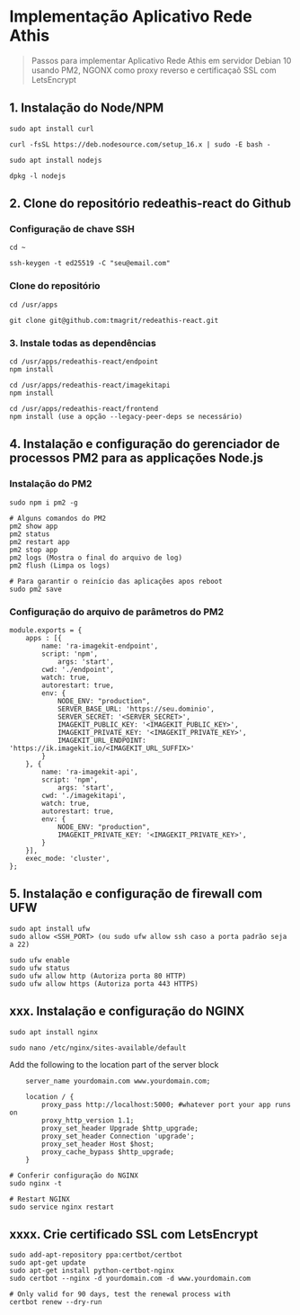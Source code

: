 # Implementação Aplicativo Rede Athis

> Passos para implementar  Aplicativo Rede Athis em servidor Debian 10 usando PM2, NGONX como proxy reverso e certificaçaõ SSL com LetsEncrypt

## 1. Instalação do Node/NPM
```
sudo apt install curl

curl -fsSL https://deb.nodesource.com/setup_16.x | sudo -E bash -

sudo apt install nodejs

dpkg -l nodejs
```
## 2. Clone do repositório redeathis-react do Github
### Configuração de chave SSH
```
cd ~

ssh-keygen -t ed25519 -C "seu@email.com"
```
### Clone do repositório
```
cd /usr/apps

git clone git@github.com:tmagrit/redeathis-react.git
```
### 3. Instale todas as dependências
```
cd /usr/apps/redeathis-react/endpoint
npm install

cd /usr/apps/redeathis-react/imagekitapi
npm install

cd /usr/apps/redeathis-react/frontend
npm install (use a opção --legacy-peer-deps se necessário)
```
## 4. Instalação e configuração do gerenciador de processos PM2 para as applicações Node.js
### Instalação do PM2
```
sudo npm i pm2 -g

# Alguns comandos do PM2
pm2 show app
pm2 status
pm2 restart app
pm2 stop app
pm2 logs (Mostra o final do arquivo de log)
pm2 flush (Limpa os logs)

# Para garantir o reinício das aplicações apos reboot
sudo pm2 save
```
### Configuração do arquivo de parâmetros do PM2
```js, ecosystem.config.js
module.exports = {
    apps : [{
        name: 'ra-imagekit-endpoint', 
        script: 'npm',
            args: 'start',
        cwd: './endpoint',
        watch: true,
        autorestart: true,
        env: {
            NODE_ENV: "production",
            SERVER_BASE_URL: 'https://seu.dominio',
            SERVER_SECRET: '<SERVER_SECRET>',
            IMAGEKIT_PUBLIC_KEY: '<IMAGEKIT_PUBLIC_KEY>',
            IMAGEKIT_PRIVATE_KEY: '<IMAGEKIT_PRIVATE_KEY>',
            IMAGEKIT_URL_ENDPOINT: 'https://ik.imagekit.io/<IMAGEKIT_URL_SUFFIX>'
        }
    }, {
        name: 'ra-imagekit-api',  
        script: 'npm',
            args: 'start',
        cwd: './imagekitapi',
        watch: true,
        autorestart: true,
        env: {
            NODE_ENV: "production",
            IMAGEKIT_PRIVATE_KEY: '<IMAGEKIT_PRIVATE_KEY>',
        }
    }],
    exec_mode: 'cluster',
};
```
## 5. Instalação e configuração de firewall com UFW
```
sudo apt install ufw
sudo allow <SSH_PORT> (ou sudo ufw allow ssh caso a porta padrão seja a 22)

sudo ufw enable
sudo ufw status
sudo ufw allow http (Autoriza porta 80 HTTP)
sudo ufw allow https (Autoriza porta 443 HTTPS)
```
## xxx. Instalação e configuração do NGINX
```
sudo apt install nginx

sudo nano /etc/nginx/sites-available/default
```
Add the following to the location part of the server block
```
    server_name yourdomain.com www.yourdomain.com;

    location / {
        proxy_pass http://localhost:5000; #whatever port your app runs on
        proxy_http_version 1.1;
        proxy_set_header Upgrade $http_upgrade;
        proxy_set_header Connection 'upgrade';
        proxy_set_header Host $host;
        proxy_cache_bypass $http_upgrade;
    }
```
```
# Conferir configuração do NGINX
sudo nginx -t

# Restart NGINX
sudo service nginx restart
```
## xxxx. Crie certificado SSL com LetsEncrypt
```
sudo add-apt-repository ppa:certbot/certbot
sudo apt-get update
sudo apt-get install python-certbot-nginx
sudo certbot --nginx -d yourdomain.com -d www.yourdomain.com

# Only valid for 90 days, test the renewal process with
certbot renew --dry-run
```

